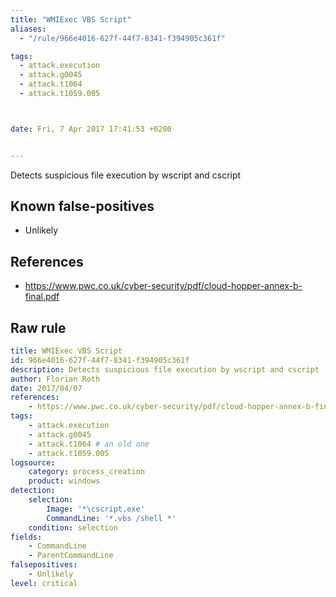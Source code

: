 ```yaml
---
title: "WMIExec VBS Script"
aliases:
  - "/rule/966e4016-627f-44f7-8341-f394905c361f"

tags:
  - attack.execution
  - attack.g0045
  - attack.t1064
  - attack.t1059.005



date: Fri, 7 Apr 2017 17:41:53 +0200


---
```


Detects suspicious file execution by wscript and cscript

<!--more-->


## Known false-positives

* Unlikely



## References

* https://www.pwc.co.uk/cyber-security/pdf/cloud-hopper-annex-b-final.pdf


## Raw rule
```yaml
title: WMIExec VBS Script
id: 966e4016-627f-44f7-8341-f394905c361f
description: Detects suspicious file execution by wscript and cscript
author: Florian Roth
date: 2017/04/07
references:
    - https://www.pwc.co.uk/cyber-security/pdf/cloud-hopper-annex-b-final.pdf
tags:
    - attack.execution
    - attack.g0045
    - attack.t1064 # an old one
    - attack.t1059.005
logsource:
    category: process_creation
    product: windows
detection:
    selection:
        Image: '*\cscript.exe'
        CommandLine: '*.vbs /shell *'
    condition: selection
fields:
    - CommandLine
    - ParentCommandLine
falsepositives:
    - Unlikely
level: critical

```
